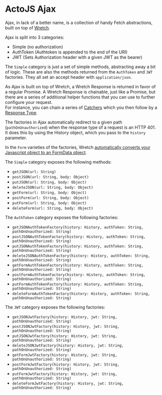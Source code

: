 # ActoJS Ajax
Ajax, in lack of a better name, is a collection of handy Fetch abstractions, built on top of [Wretch](https://github.com/elbywan/wretch).  

Ajax is split into 3 categories:  
* Simple (no authorization)  
* AuthToken (Authtoken is appended to the end of the URI)  
* JWT (Sets Authorization header with a given JWT as the bearer)  

The `Simple` category is just a set of simple methods, abstracting away a bit of logic. 
These are also the methods returned from the `AuthToken` and `JWT` factories.
They all set an accept header with `application/json`.

As Ajax is built on top of Wretch, a Wretch Response is returned in favor of a regular Promise. 
A Wretch Response is chainable, just like a Promise, but there are a series of additional helper functions that you can use to further configure your request.  
For instance, you can chain a series of [Catchers](https://github.com/elbywan/wretch#catchers) which you then follow by a [Response Type](https://github.com/elbywan/wretch#response-types).  

The factories in Ajax automatically redirect to a given path (`pathOnUnauthorized`) when the response type of a request is an HTTP 401.
It does this by using the History object, which you pass to the `history` parameter.

In the `Form` varieties of the factories, Wretch [automatically converts your Javascript object to an FormData object](https://github.com/elbywan/wretch#formdataformobject-object).

The `Simple` category exposes the following methods:  
* `getJSON(url: String)`  
* `postJSON(url: String, body: Object)`  
* `putJSON(url: String, body: Object)`  
* `deleteJSON(url: String, body: Object)`  
* `getForm(url: String, body: Object)`  
* `postForm(url: String, body: Object)`  
* `putForm(url: String, body: Object)`  
* `deleteForm(url: String, body: Object)`  

The `AuthToken` category exposes the following factories:  
* `getJSONAuthTokenFactory(history: History, authToken: String, pathOnUnauthorized: String)`  
* `postJSONAuthTokenFactory(history: History, authToken: String, pathOnUnauthorized: String)`  
* `putJSONAuthTokenFactory(history: History, authToken: String, pathOnUnauthorized: String)`  
* `deleteJSONAuthTokenFactory(history: History, authToken: String, pathOnUnauthorized: String)`  
* `getFormAuthTokenFactory(history: History, authToken: String, pathOnUnauthorized: String)`  
* `postFormAuthTokenFactory(history: History, authToken: String, pathOnUnauthorized: String)`  
* `putFormAuthTokenFactory(history: History, authToken: String, pathOnUnauthorized: String)`  
* `deleteFormAuthTokenFactory(history: History, authToken: String, pathOnUnauthorized: String)`  

The `JWT` category exposes the following factories:  
* `getJSONJwtFactory(history: History, jwt: String, pathOnUnauthorized: String)`
* `postJSONJwtFactory(history: History, jwt: String, pathOnUnauthorized: String)`
* `putJSONJwtFactory(history: History, jwt: String, pathOnUnauthorized: String)`
* `deleteJSONJwtFactory(history: History, jwt: String, pathOnUnauthorized: String)`
* `getFormJwtFactory(history: History, jwt: String, pathOnUnauthorized: String)`
* `postFormJwtFactory(history: History, jwt: String, pathOnUnauthorized: String)`
* `putFormJwtFactory(history: History, jwt: String, pathOnUnauthorized: String)`
* `deleteFormJwtFactory(history: History, jwt: String, pathOnUnauthorized: String)`
